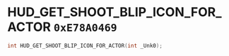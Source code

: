 # HUD_GET_SHOOT_BLIP_ICON_FOR_ACTOR `0xE78A0469`

```cpp
int HUD_GET_SHOOT_BLIP_ICON_FOR_ACTOR(int _Unk0);
```